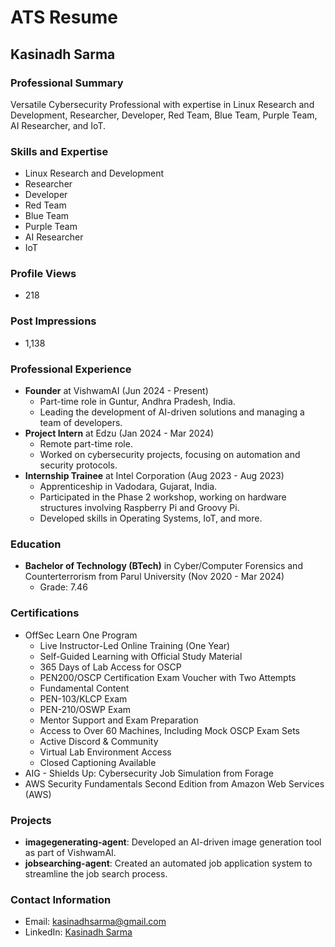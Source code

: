 # ATS Resume

## Kasinadh Sarma

### Professional Summary
Versatile Cybersecurity Professional with expertise in Linux Research and Development, Researcher, Developer, Red Team, Blue Team, Purple Team, AI Researcher, and IoT.

### Skills and Expertise
- Linux Research and Development
- Researcher
- Developer
- Red Team
- Blue Team
- Purple Team
- AI Researcher
- IoT

### Profile Views
- 218

### Post Impressions
- 1,138

### Professional Experience
- **Founder** at VishwamAI (Jun 2024 - Present)
  - Part-time role in Guntur, Andhra Pradesh, India.
  - Leading the development of AI-driven solutions and managing a team of developers.
- **Project Intern** at Edzu (Jan 2024 - Mar 2024)
  - Remote part-time role.
  - Worked on cybersecurity projects, focusing on automation and security protocols.
- **Internship Trainee** at Intel Corporation (Aug 2023 - Aug 2023)
  - Apprenticeship in Vadodara, Gujarat, India.
  - Participated in the Phase 2 workshop, working on hardware structures involving Raspberry Pi and Groovy Pi.
  - Developed skills in Operating Systems, IoT, and more.

### Education
- **Bachelor of Technology (BTech)** in Cyber/Computer Forensics and Counterterrorism from Parul University (Nov 2020 - Mar 2024)
  - Grade: 7.46

### Certifications
- OffSec Learn One Program
  - Live Instructor-Led Online Training (One Year)
  - Self-Guided Learning with Official Study Material
  - 365 Days of Lab Access for OSCP
  - PEN200/OSCP Certification Exam Voucher with Two Attempts
  - Fundamental Content
  - PEN-103/KLCP Exam
  - PEN-210/OSWP Exam
  - Mentor Support and Exam Preparation
  - Access to Over 60 Machines, Including Mock OSCP Exam Sets
  - Active Discord & Community
  - Virtual Lab Environment Access
  - Closed Captioning Available
- AIG - Shields Up: Cybersecurity Job Simulation from Forage
- AWS Security Fundamentals Second Edition from Amazon Web Services (AWS)

### Projects
- **imagegenerating-agent**: Developed an AI-driven image generation tool as part of VishwamAI.
- **jobsearching-agent**: Created an automated job application system to streamline the job search process.

### Contact Information
- Email: kasinadhsarma@gmail.com
- LinkedIn: [Kasinadh Sarma](https://www.linkedin.com/in/kasinadhsarma)
